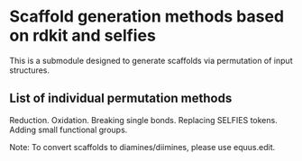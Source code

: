 # Scaffold generation methods based on rdkit and selfies

This is a submodule designed to generate scaffolds via permutation of input structures.

## List of individual permutation methods
Reduction.
Oxidation.
Breaking single bonds.
Replacing SELFIES tokens.
Adding small functional groups.

Note:
To convert scaffolds to diamines/diimines, please use equus.edit.
